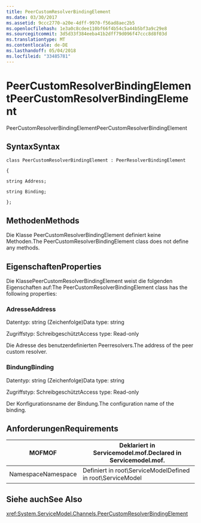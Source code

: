 ```yaml
---
title: PeerCustomResolverBindingElement
ms.date: 03/30/2017
ms.assetid: 9ccc2770-a20e-4dff-9970-f56ad8aec2b5
ms.openlocfilehash: 1e3a0c8cdee110bf66f4b54c5a44b5bf3a9c29e8
ms.sourcegitcommit: 3d5d33f384eeba41b2dff79d096f47ccc8d8f03d
ms.translationtype: MT
ms.contentlocale: de-DE
ms.lasthandoff: 05/04/2018
ms.locfileid: "33485781"
---
```

# <a name="peercustomresolverbindingelement"></a><span data-ttu-id="7a42f-102">PeerCustomResolverBindingElement</span><span class="sxs-lookup"><span data-stu-id="7a42f-102">PeerCustomResolverBindingElement</span></span>
<span data-ttu-id="7a42f-103">PeerCustomResolverBindingElement</span><span class="sxs-lookup"><span data-stu-id="7a42f-103">PeerCustomResolverBindingElement</span></span>  
  
## <a name="syntax"></a><span data-ttu-id="7a42f-104">Syntax</span><span class="sxs-lookup"><span data-stu-id="7a42f-104">Syntax</span></span>  
 `class PeerCustomResolverBindingElement : PeerResolverBindingElement`  
  
 `{`  
  
 `string Address;`  
  
 `string Binding;`  
  
 `};`  
  
## <a name="methods"></a><span data-ttu-id="7a42f-105">Methoden</span><span class="sxs-lookup"><span data-stu-id="7a42f-105">Methods</span></span>  
 <span data-ttu-id="7a42f-106">Die Klasse PeerCustomResolverBindingElement definiert keine Methoden.</span><span class="sxs-lookup"><span data-stu-id="7a42f-106">The PeerCustomResolverBindingElement class does not define any methods.</span></span>  
  
## <a name="properties"></a><span data-ttu-id="7a42f-107">Eigenschaften</span><span class="sxs-lookup"><span data-stu-id="7a42f-107">Properties</span></span>  
 <span data-ttu-id="7a42f-108">Die KlassePeerCustomResolverBindingElement weist die folgenden Eigenschaften auf:</span><span class="sxs-lookup"><span data-stu-id="7a42f-108">The PeerCustomResolverBindingElement class has the following properties:</span></span>  
  
### <a name="address"></a><span data-ttu-id="7a42f-109">Adresse</span><span class="sxs-lookup"><span data-stu-id="7a42f-109">Address</span></span>  
 <span data-ttu-id="7a42f-110">Datentyp: string (Zeichenfolge)</span><span class="sxs-lookup"><span data-stu-id="7a42f-110">Data type: string</span></span>  
  
 <span data-ttu-id="7a42f-111">Zugriffstyp: Schreibgeschützt</span><span class="sxs-lookup"><span data-stu-id="7a42f-111">Access type: Read-only</span></span>  
  
 <span data-ttu-id="7a42f-112">Die Adresse des benutzerdefinierten Peerresolvers.</span><span class="sxs-lookup"><span data-stu-id="7a42f-112">The address of the peer custom resolver.</span></span>  
  
### <a name="binding"></a><span data-ttu-id="7a42f-113">Bindung</span><span class="sxs-lookup"><span data-stu-id="7a42f-113">Binding</span></span>  
 <span data-ttu-id="7a42f-114">Datentyp: string (Zeichenfolge)</span><span class="sxs-lookup"><span data-stu-id="7a42f-114">Data type: string</span></span>  
  
 <span data-ttu-id="7a42f-115">Zugriffstyp: Schreibgeschützt</span><span class="sxs-lookup"><span data-stu-id="7a42f-115">Access type: Read-only</span></span>  
  
 <span data-ttu-id="7a42f-116">Der Konfigurationsname der Bindung.</span><span class="sxs-lookup"><span data-stu-id="7a42f-116">The configuration name of the binding.</span></span>  
  
## <a name="requirements"></a><span data-ttu-id="7a42f-117">Anforderungen</span><span class="sxs-lookup"><span data-stu-id="7a42f-117">Requirements</span></span>  
  
|<span data-ttu-id="7a42f-118">MOF</span><span class="sxs-lookup"><span data-stu-id="7a42f-118">MOF</span></span>|<span data-ttu-id="7a42f-119">Deklariert in Servicemodel.mof.</span><span class="sxs-lookup"><span data-stu-id="7a42f-119">Declared in Servicemodel.mof.</span></span>|  
|---------|-----------------------------------|  
|<span data-ttu-id="7a42f-120">Namespace</span><span class="sxs-lookup"><span data-stu-id="7a42f-120">Namespace</span></span>|<span data-ttu-id="7a42f-121">Definiert in root\ServiceModel</span><span class="sxs-lookup"><span data-stu-id="7a42f-121">Defined in root\ServiceModel</span></span>|  
  
## <a name="see-also"></a><span data-ttu-id="7a42f-122">Siehe auch</span><span class="sxs-lookup"><span data-stu-id="7a42f-122">See Also</span></span>  
 <xref:System.ServiceModel.Channels.PeerCustomResolverBindingElement>
